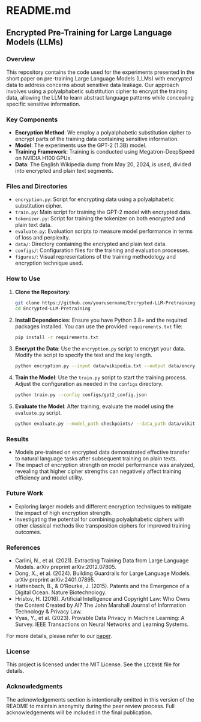 # README.md

## Encrypted Pre-Training for Large Language Models (LLMs)

### Overview

This repository contains the code used for the experiments presented in the short paper on pre-training Large Language Models (LLMs) with encrypted data to address concerns about sensitive data leakage. Our approach involves using a polyalphabetic substitution cipher to encrypt the training data, allowing the LLM to learn abstract language patterns while concealing specific sensitive information.

### Key Components

- **Encryption Method**: We employ a polyalphabetic substitution cipher to encrypt parts of the training data containing sensitive information.
- **Model**: The experiments use the GPT-2 (1.3B) model.
- **Training Framework**: Training is conducted using Megatron-DeepSpeed on NVIDIA H100 GPUs.
- **Data**: The English Wikipedia dump from May 20, 2024, is used, divided into encrypted and plain text segments.

### Files and Directories

- `encryption.py`: Script for encrypting data using a polyalphabetic substitution cipher.
- `train.py`: Main script for training the GPT-2 model with encrypted data.
- `tokenizer.py`: Script for training the tokenizer on both encrypted and plain text data.
- `evaluate.py`: Evaluation scripts to measure model performance in terms of loss and perplexity.
- `data/`: Directory containing the encrypted and plain text data.
- `configs/`: Configuration files for the training and evaluation processes.
- `figures/`: Visual representations of the training methodology and encryption technique used.

### How to Use

1. **Clone the Repository**:
   ```bash
   git clone https://github.com/yourusername/Encrypted-LLM-Pretraining.git
   cd Encrypted-LLM-Pretraining
   ```

2. **Install Dependencies**:
   Ensure you have Python 3.8+ and the required packages installed. You can use the provided `requirements.txt` file:
   ```bash
   pip install -r requirements.txt
   ```

3. **Encrypt the Data**:
   Use the `encryption.py` script to encrypt your data. Modify the script to specify the text and the key length.
   ```bash
   python encryption.py --input data/wikipedia.txt --output data/encrypted.txt --key_length 1000
   ```

4. **Train the Model**:
   Use the `train.py` script to start the training process. Adjust the configuration as needed in the `configs` directory.
   ```bash
   python train.py --config configs/gpt2_config.json
   ```

5. **Evaluate the Model**:
   After training, evaluate the model using the `evaluate.py` script.
   ```bash
   python evaluate.py --model_path checkpoints/ --data_path data/wikitext-2-raw-v1/
   ```

### Results

- Models pre-trained on encrypted data demonstrated effective transfer to natural language tasks after subsequent training on plain texts.
- The impact of encryption strength on model performance was analyzed, revealing that higher cipher strengths can negatively affect training efficiency and model utility.

### Future Work

- Exploring larger models and different encryption techniques to mitigate the impact of high encryption strength.
- Investigating the potential for combining polyalphabetic ciphers with other classical methods like transposition ciphers for improved training outcomes.

### References

- Carlini, N., et al. (2021). Extracting Training Data from Large Language Models. arXiv preprint arXiv:2012.07805.
- Dong, X., et al. (2024). Building Guardrails for Large Language Models. arXiv preprint arXiv:2401.07895.
- Hattenbach, B., & O’Rourke, J. (2015). Patents and the Emergence of a Digital Ocean. Nature Biotechnology.
- Hristov, H. (2016). Artificial Intelligence and Copyright Law: Who Owns the Content Created by AI? The John Marshall Journal of Information Technology & Privacy Law.
- Vyas, Y., et al. (2023). Provable Data Privacy in Machine Learning: A Survey. IEEE Transactions on Neural Networks and Learning Systems.

For more details, please refer to our [paper](#).

### License

This project is licensed under the MIT License. See the `LICENSE` file for details.

### Acknowledgments

The acknowledgements section is intentionally omitted in this version of the README to maintain anonymity during the peer review process. Full acknowledgements will be included in the final publication.